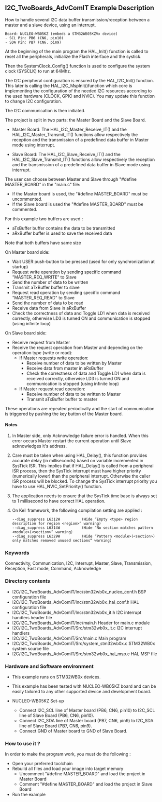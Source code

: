 ## <b>I2C_TwoBoards_AdvComIT Example Description</b>

How to handle several I2C data buffer transmission/reception between
a master and a slave device, using an interrupt.

    Board: NUCLEO-WB05KZ (embeds a STM32WB05KZVx device)
    - SCL Pin: PB6 (CN6, pin10)
    - SDA Pin: PB7 (CN6, pin9)

At the beginning of the main program the HAL_Init() function is called to reset 
all the peripherals, initialize the Flash interface and the systick.

Then the SystemClock_Config() function is used to configure the system
clock (SYSCLK) to run at 64Mhz.

The I2C peripheral configuration is ensured by the HAL_I2C_Init() function.
This later is calling the HAL_I2C_MspInit()function which core is implementing
the configuration of the needed I2C resources according to the used hardware (CLOCK, 
GPIO and NVIC). You may update this function to change I2C configuration.

The I2C communication is then initiated.

The project is split in two parts: the Master Board and the Slave Board.

- Master Board:
  The HAL_I2C_Master_Receive_IT() and the HAL_I2C_Master_Transmit_IT() functions 
  allow respectively the reception and the transmission of a predefined data buffer
  in Master mode using interrupt.

- Slave Board:
  The HAL_I2C_Slave_Receive_IT() and the HAL_I2C_Slave_Transmit_IT() functions 
  allow respectively the reception and the transmission of a predefined data buffer
  in Slave mode using interrupt.

The user can choose between Master and Slave through "#define MASTER_BOARD"
in the "main.c" file:

- If the Master board is used, the "#define MASTER_BOARD" must be uncommented.
- If the Slave board is used the "#define MASTER_BOARD" must be commented.

For this example two buffers are used :

- aTxBuffer buffer contains the data to be transmitted 
- aRxBuffer buffer is used to save the received data

Note that both buffers have same size

On Master board side:

 - Wait USER push-button to be pressed (used for only synchronization at startup)
 - Request write operation by sending specific command "MASTER_REQ_WRITE" to Slave
 - Send the number of data to be written
 - Transmit aTxBuffer buffer to slave
 - Request read operation by sending specific command "MASTER_REQ_READ" to Slave
 - Send the number of data to be read
 - Receive data from Slave in aRxBuffer
 - Check the correctness of data and Toggle LD1 when data is received correctly,
   otherwise LD3 is turned ON and communication is stopped (using infinite loop)

On Slave board side:

 - Receive request from Master
 - Receive the request operation from Master and depending on the operation type (write or read):
   - If Master requests write operation:
      - Receive number of data to be written by Master
      - Receive data from master in aRxBuffer
      - Check the correctness of data and Toggle LD1 when data is received correctly,
        otherwise LD3 is turned ON and communication is stopped (using infinite loop)
   - If Master request read operation:
      - Receive number of data to be written to Master
      - Transmit aTxBuffer buffer to master
   
These operations are repeated periodically and the start of communication is triggered 
by pushing the key button of the Master board.  

#### <b>Notes</b>

 1. In Master side, only Acknowledge failure error is handled. When this error
    occurs Master restart the current operation until Slave acknowledges it's
    address.

 2. Care must be taken when using HAL_Delay(), this function provides accurate delay (in milliseconds)
    based on variable incremented in SysTick ISR. This implies that if HAL_Delay() is called from
    a peripheral ISR process, then the SysTick interrupt must have higher priority (numerically lower)
    than the peripheral interrupt. Otherwise the caller ISR process will be blocked.
    To change the SysTick interrupt priority you have to use HAL_NVIC_SetPriority() function.

 3. The application needs to ensure that the SysTick time base is always set to 1 millisecond
    to have correct HAL operation.

 4. On Keil framework, the following compilation setting are applied :
    
        --diag_suppress L6312W          (Hide “Empty <type> region description for region <region>” warning)
        --diag_suppress L6314W          (Hide “No section matches pattern <module>(<section>” warning)
        --diag_suppress L6329W          (Hide “Pattern <module>(<section>) only matches removed unused sections” warning)
    
### <b>Keywords</b>

Connectivity, Communication, I2C, Interrupt, Master, Slave, Transmission, Reception, Fast mode,
Command, Acknowledge

### <b>Directory contents</b> 

  - I2C/I2C_TwoBoards_AdvComIT/Inc/stm32wb0x_nucleo_conf.h     BSP configuration file
  - I2C/I2C_TwoBoards_AdvComIT/Inc/stm32wb0x_hal_conf.h    HAL configuration file
  - I2C/I2C_TwoBoards_AdvComIT/Inc/stm32wb0x_it.h          I2C interrupt handlers header file
  - I2C/I2C_TwoBoards_AdvComIT/Inc/main.h                  Header for main.c module
  - I2C/I2C_TwoBoards_AdvComIT/Src/stm32wb0x_it.c          I2C interrupt handlers
  - I2C/I2C_TwoBoards_AdvComIT/Src/main.c                  Main program
  - I2C/I2C_TwoBoards_AdvComIT/Src/system_stm32wb0x.c      STM32WB0x system source file
  - I2C/I2C_TwoBoards_AdvComIT/Src/stm32wb0x_hal_msp.c     HAL MSP file

### <b>Hardware and Software environment</b>

  - This example runs on STM32WB0x devices.

  - This example has been tested with NUCLEO-WB05KZ board and can be
    easily tailored to any other supported device and development board.

  - NUCLEO-WB05KZ Set-up

    - Connect I2C_SCL line of Master board (PB6, CN6, pin10) to I2C_SCL line of Slave Board (PB6, CN6, pin10).
    - Connect I2C_SDA line of Master board (PB7, CN6, pin9) to I2C_SDA line of Slave Board (PB7, CN6, pin9).
    - Connect GND of Master board to GND of Slave Board.

### <b>How to use it ?</b>

In order to make the program work, you must do the following :

 - Open your preferred toolchain 
 - Rebuild all files and load your image into target memory
    - Uncomment "#define MASTER_BOARD" and load the project in Master Board
    - Comment "#define MASTER_BOARD" and load the project in Slave Board
 - Run the example

